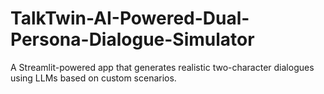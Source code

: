 # TalkTwin-AI-Powered-Dual-Persona-Dialogue-Simulator
A Streamlit-powered app that generates realistic two-character dialogues using LLMs based on custom scenarios.
